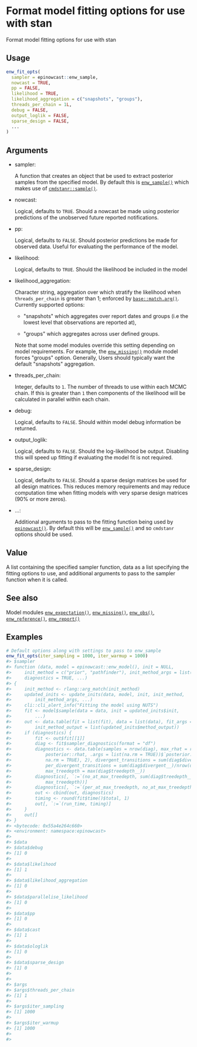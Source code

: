 # Format model fitting options for use with stan

Format model fitting options for use with stan

## Usage

``` r
enw_fit_opts(
  sampler = epinowcast::enw_sample,
  nowcast = TRUE,
  pp = FALSE,
  likelihood = TRUE,
  likelihood_aggregation = c("snapshots", "groups"),
  threads_per_chain = 1L,
  debug = FALSE,
  output_loglik = FALSE,
  sparse_design = FALSE,
  ...
)
```

## Arguments

- sampler:

  A function that creates an object that be used to extract posterior
  samples from the specified model. By default this is
  [`enw_sample()`](https://package.epinowcast.org/dev/reference/enw_sample.md)
  which makes use of
  [`cmdstanr::sample()`](https://mc-stan.org/cmdstanr/reference/model-method-sample.html).

- nowcast:

  Logical, defaults to `TRUE`. Should a nowcast be made using posterior
  predictions of the unobserved future reported notifications.

- pp:

  Logical, defaults to `FALSE`. Should posterior predictions be made for
  observed data. Useful for evaluating the performance of the model.

- likelihood:

  Logical, defaults to `TRUE`. Should the likelihood be included in the
  model

- likelihood_aggregation:

  Character string, aggregation over which stratify the likelihood when
  `threads_per_chain` is greater than 1; enforced by
  [`base::match.arg()`](https://rdrr.io/r/base/match.arg.html).
  Currently supported options:

  - "snapshots" which aggregates over report dates and groups (i.e the
    lowest level that observations are reported at),

  - "groups" which aggregates across user defined groups.

  Note that some model modules override this setting depending on model
  requirements. For example, the
  [`enw_missing()`](https://package.epinowcast.org/dev/reference/enw_missing.md)
  module model forces "groups" option. Generally, Users should typically
  want the default "snapshots" aggregation.

- threads_per_chain:

  Integer, defaults to `1`. The number of threads to use within each
  MCMC chain. If this is greater than `1` then components of the
  likelihood will be calculated in parallel within each chain.

- debug:

  Logical, defaults to `FALSE`. Should within model debug information be
  returned.

- output_loglik:

  Logical, defaults to `FALSE`. Should the log-likelihood be output.
  Disabling this will speed up fitting if evaluating the model fit is
  not required.

- sparse_design:

  Logical, defaults to `FALSE`. Should a sparse design matrices be used
  for all design matrices. This reduces memory requirements and may
  reduce computation time when fitting models with very sparse design
  matrices (90% or more zeros).

- ...:

  Additional arguments to pass to the fitting function being used by
  [`epinowcast()`](https://package.epinowcast.org/dev/reference/epinowcast.md).
  By default this will be
  [`enw_sample()`](https://package.epinowcast.org/dev/reference/enw_sample.md)
  and so `cmdstanr` options should be used.

## Value

A list containing the specified sampler function, data as a list
specifying the fitting options to use, and additional arguments to pass
to the sampler function when it is called.

## See also

Model modules
[`enw_expectation()`](https://package.epinowcast.org/dev/reference/enw_expectation.md),
[`enw_missing()`](https://package.epinowcast.org/dev/reference/enw_missing.md),
[`enw_obs()`](https://package.epinowcast.org/dev/reference/enw_obs.md),
[`enw_reference()`](https://package.epinowcast.org/dev/reference/enw_reference.md),
[`enw_report()`](https://package.epinowcast.org/dev/reference/enw_report.md)

## Examples

``` r
# Default options along with settings to pass to enw_sample
enw_fit_opts(iter_sampling = 1000, iter_warmup = 1000)
#> $sampler
#> function (data, model = epinowcast::enw_model(), init = NULL, 
#>     init_method = c("prior", "pathfinder"), init_method_args = list(), 
#>     diagnostics = TRUE, ...) 
#> {
#>     init_method <- rlang::arg_match(init_method)
#>     updated_inits <- update_inits(data, model, init, init_method, 
#>         init_method_args, ...)
#>     cli::cli_alert_info("Fitting the model using NUTS")
#>     fit <- model$sample(data = data, init = updated_inits$init, 
#>         ...)
#>     out <- data.table(fit = list(fit), data = list(data), fit_args = list(list(...)), 
#>         init_method_output = list(updated_inits$method_output))
#>     if (diagnostics) {
#>         fit <- out$fit[[1]]
#>         diag <- fit$sampler_diagnostics(format = "df")
#>         diagnostics <- data.table(samples = nrow(diag), max_rhat = round(max(fit$summary(variables = NULL, 
#>             posterior::rhat, .args = list(na.rm = TRUE))$`posterior::rhat`, 
#>             na.rm = TRUE), 2), divergent_transitions = sum(diag$divergent__), 
#>             per_divergent_transitions = sum(diag$divergent__)/nrow(diag), 
#>             max_treedepth = max(diag$treedepth__))
#>         diagnostics[, `:=`(no_at_max_treedepth, sum(diag$treedepth__ == 
#>             max_treedepth))]
#>         diagnostics[, `:=`(per_at_max_treedepth, no_at_max_treedepth/nrow(diag))]
#>         out <- cbind(out, diagnostics)
#>         timing <- round(fit$time()$total, 1)
#>         out[, `:=`(run_time, timing)]
#>     }
#>     out[]
#> }
#> <bytecode: 0x55a4e264c660>
#> <environment: namespace:epinowcast>
#> 
#> $data
#> $data$debug
#> [1] 0
#> 
#> $data$likelihood
#> [1] 1
#> 
#> $data$likelihood_aggregation
#> [1] 0
#> 
#> $data$parallelise_likelihood
#> [1] 0
#> 
#> $data$pp
#> [1] 0
#> 
#> $data$cast
#> [1] 1
#> 
#> $data$ologlik
#> [1] 0
#> 
#> $data$sparse_design
#> [1] 0
#> 
#> 
#> $args
#> $args$threads_per_chain
#> [1] 1
#> 
#> $args$iter_sampling
#> [1] 1000
#> 
#> $args$iter_warmup
#> [1] 1000
#> 
#> 
```

